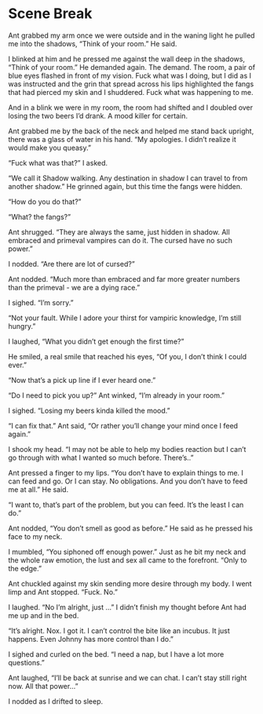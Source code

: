 # Scene Break

Ant grabbed my arm once we were outside and in the waning light he pulled me into the shadows, “Think of your room.” He said.

I blinked at him and he pressed me against the wall deep in the shadows, “Think of your room.” He demanded again. The demand. The room, a pair of blue eyes flashed in front of my vision. Fuck what was I doing, but I did as I was instructed and the grin that spread across his lips highlighted the fangs that had pierced my skin and I shuddered. Fuck what was happening to me.

And in a blink we were in my room, the room had shifted and I doubled over losing the two beers I’d drank. A mood killer for certain.

Ant grabbed me by the back of the neck and helped me stand back upright, there was a glass of water in his hand. “My apologies. I didn’t realize it would make you queasy.”

“Fuck what was that?” I asked.

“We call it Shadow walking. Any destination in shadow I can travel to from another shadow.” He grinned again, but this time the fangs were hidden.

“How do you do that?”

“What? the fangs?”

Ant shrugged. “They are always the same, just hidden in shadow. All embraced and primeval vampires can do it. The cursed have no such power.”

I nodded. “Are there are lot of cursed?”

Ant nodded. “Much more than embraced and far more greater numbers than the primeval - we are a dying race.”

I sighed. “I’m sorry.”

“Not your fault. While I adore your thirst for vampiric knowledge, I’m still hungry.”

I laughed, “What you didn’t get enough the first time?”

He smiled, a real smile that reached his eyes, “Of you, I don’t think I could ever.”

“Now that’s a pick up line if I ever heard one.”

“Do I need to pick you up?” Ant winked, “I’m already in your room.”

I sighed. “Losing my beers kinda killed the mood.”

“I can fix that.” Ant said, “Or rather you’ll change your mind once I feed again.”

I shook my head. “I may not be able to help my bodies reaction but I can’t go through with what I wanted so much before. There’s..”

Ant pressed a finger to my lips. “You don’t have to explain things to me. I can feed and go. Or I can stay. No obligations. And you don’t have to feed me at all.” He said.

“I want to, that’s part of the problem, but you can feed. It’s the least I can do.”

Ant nodded, “You don’t smell as good as before.” He said as he pressed his face to my neck.

I mumbled, “You siphoned off enough power.” Just as he bit my neck and the whole raw emotion, the lust and sex all came to the forefront. “Only to the edge.”

Ant chuckled against my skin sending more desire through my body. I went limp and Ant stopped. “Fuck. No.”

I laughed. “No I’m alright, just …” I didn’t finish my thought before Ant had me up and in the bed.

“It’s alright. Nox. I got it. I can’t control the bite like an incubus. It just happens. Even Johnny has more control than I do.”

I sighed and curled on the bed. “I need a nap, but I have a lot more questions.”

Ant laughed, “I’ll be back at sunrise and we can chat. I can’t stay still right now. All that power…”

I nodded as I drifted to sleep.

